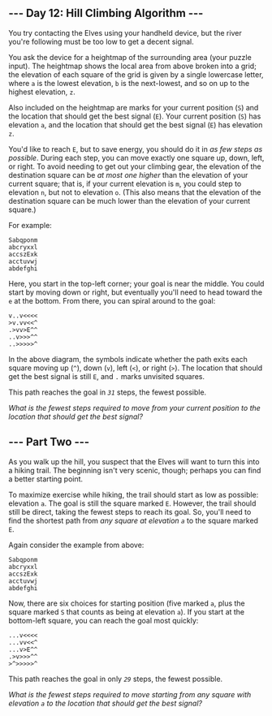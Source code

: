 ## --- Day 12: Hill Climbing Algorithm ---

You try contacting the Elves using your handheld device, but the river
you're following must be too low to get a decent signal.

You ask the device for a heightmap of the surrounding area (your puzzle
input). The heightmap shows the local area from above broken into a
grid; the elevation of each square of the grid is given by a single
lowercase letter, where `a` is the lowest elevation, `b` is the
next-lowest, and so on up to the highest elevation, `z`.

Also included on the heightmap are marks for your current position (`S`)
and the location that should get the best signal (`E`). Your current
position (`S`) has elevation `a`, and the location that should get the
best signal (`E`) has elevation `z`.

You'd like to reach `E`, but to save energy, you should do it in *as few
steps as possible*. During each step, you can move exactly one square
up, down, left, or right. To avoid needing to get out your climbing
gear, the elevation of the destination square can be *at most one
higher* than the elevation of your current square; that is, if your
current elevation is `m`, you could step to elevation `n`, but not to
elevation `o`. (This also means that the elevation of the destination
square can be much lower than the elevation of your current square.)

For example:

    Sabqponm
    abcryxxl
    accszExk
    acctuvwj
    abdefghi

Here, you start in the top-left corner; your goal is near the middle.
You could start by moving down or right, but eventually you'll need to
head toward the `e` at the bottom. From there, you can spiral around to
the goal:

    v..v<<<<
    >v.vv<<^
    .>vv>E^^
    ..v>>>^^
    ..>>>>>^

In the above diagram, the symbols indicate whether the path exits each
square moving up (`^`), down (`v`), left (`<`), or right (`>`). The
location that should get the best signal is still `E`, and `.` marks
unvisited squares.

This path reaches the goal in *`31`* steps, the fewest possible.

*What is the fewest steps required to move from your current position to
the location that should get the best signal?*

## --- Part Two ---

As you walk up the hill, you suspect that the Elves will want to turn
this into a hiking trail. The beginning isn't very scenic, though;
perhaps you can find a better starting point.

To maximize exercise while hiking, the trail should start as low as
possible: elevation `a`. The goal is still the square marked `E`.
However, the trail should still be direct, taking the fewest steps to
reach its goal. So, you'll need to find the shortest path from *any
square at elevation `a`* to the square marked `E`.

Again consider the example from above:

    Sabqponm
    abcryxxl
    accszExk
    acctuvwj
    abdefghi

Now, there are six choices for starting position (five marked `a`, plus
the square marked `S` that counts as being at elevation `a`). If you
start at the bottom-left square, you can reach the goal most quickly:

    ...v<<<<
    ...vv<<^
    ...v>E^^
    .>v>>>^^
    >^>>>>>^

This path reaches the goal in only *`29`* steps, the fewest possible.

*What is the fewest steps required to move starting from any square with
elevation `a` to the location that should get the best signal?*